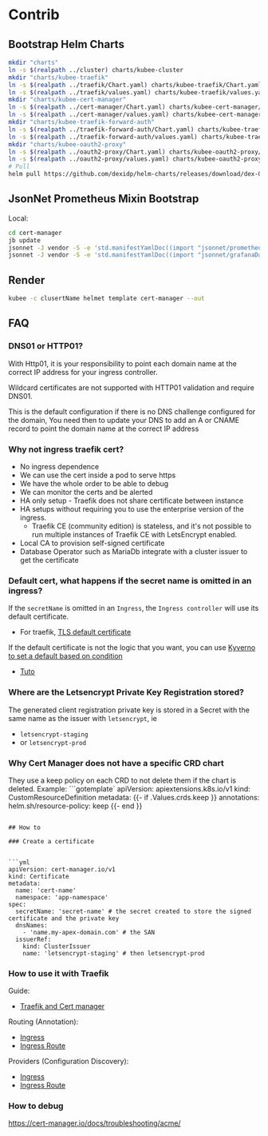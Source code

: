 # Contrib



## Bootstrap Helm Charts

```bash
mkdir "charts"
ln -s $(realpath ../cluster) charts/kubee-cluster
mkdir "charts/kubee-traefik"
ln -s $(realpath ../traefik/Chart.yaml) charts/kubee-traefik/Chart.yaml
ln -s $(realpath ../traefik/values.yaml) charts/kubee-traefik/values.yaml
mkdir "charts/kubee-cert-manager"
ln -s $(realpath ../cert-manager/Chart.yaml) charts/kubee-cert-manager/Chart.yaml
ln -s $(realpath ../cert-manager/values.yaml) charts/kubee-cert-manager/values.yaml
mkdir "charts/kubee-traefik-forward-auth"
ln -s $(realpath ../traefik-forward-auth/Chart.yaml) charts/kubee-traefik-forward-auth/Chart.yaml
ln -s $(realpath ../traefik-forward-auth/values.yaml) charts/kubee-traefik-forward-auth/values.yaml
mkdir "charts/kubee-oauth2-proxy"
ln -s $(realpath ../oauth2-proxy/Chart.yaml) charts/kubee-oauth2-proxy/Chart.yaml
ln -s $(realpath ../oauth2-proxy/values.yaml) charts/kubee-oauth2-proxy/values.yaml
# Pull
helm pull https://github.com/dexidp/helm-charts/releases/download/dex-0.20.0/dex-0.20.0.tgz -d charts --untar
```


## JsonNet Prometheus Mixin Bootstrap

Local:
```bash
cd cert-manager
jb update
jsonnet -J vendor -S -e 'std.manifestYamlDoc((import "jsonnet/prometheusRule.jsonnet"))'
jsonnet -J vendor -S -e 'std.manifestYamlDoc((import "jsonnet/grafanaDashboard.jsonnet"))'
```

## Render

```bash
kubee -c clusertName helmet template cert-manager --out
```


## FAQ

### DNS01 or HTTP01?

With Http01, it is your responsibility to point each domain name at the correct IP address for your ingress controller.

Wildcard certificates are not supported with HTTP01 validation and require DNS01.

This is the default configuration if there is no DNS challenge configured for the domain,
You need then to update your DNS to add an A or CNAME record to point the domain name at the correct IP address




### Why not ingress traefik cert?


* No ingress dependence
* We can use the cert inside a pod to serve https
* We have the whole order to be able to debug
* We can monitor the certs and be alerted
* HA only setup - Traefik does not share certificate between instance
* HA setups without requiring you to use the enterprise version of the ingress.
    * Traefik CE (community edition) is stateless, and it's not possible to run multiple instances of Traefik CE with LetsEncrypt enabled.
* Local CA to provision self-signed certificate
* Database Operator such as MariaDb integrate with a cluster issuer to get the certificate

### Default cert, what happens if the secret name is omitted in an ingress?

If the `secretName` is omitted in an `Ingress`, the `Ingress controller`
will use its default certificate.

* For traefik, [TLS default certificate](https://doc.traefik.io/traefik/https/tls/#default-certificate)


If the default certificate is not the logic that you want,
you can use [Kyverno to set a default based on condition](https://cert-manager.io/docs/tutorials/certificate-defaults/)

* [Tuto](https://cert-manager.io/docs/devops-tips/syncing-secrets-across-namespaces/#serving-a-wildcard-to-ingress-resources-in-different-namespaces-default-ssl-certificate)

### Where are the Letsencrypt Private Key Registration stored?

The generated client registration private key is stored in a Secret with the same name
as the issuer with `letsencrypt`, ie

* `letsencrypt-staging`
* or `letsencrypt-prod`

### Why Cert Manager does not have a specific CRD chart

They use a keep policy on each CRD to not delete them if the chart is deleted.
Example:
```gotemplate`
apiVersion: apiextensions.k8s.io/v1
kind: CustomResourceDefinition
metadata:
  {{- if .Values.crds.keep }}
  annotations:
    helm.sh/resource-policy: keep
  {{- end }}
```

## How to

### Create a certificate


```yml
apiVersion: cert-manager.io/v1
kind: Certificate
metadata:
  name: 'cert-name'
  namespace: 'app-namespace'
spec:
  secretName: 'secret-name' # the secret created to store the signed certificate and the private key
  dnsNames:
    - 'name.my-apex-domain.com' # the SAN
  issuerRef:
    kind: ClusterIssuer
    name: 'letsencrypt-staging' # then letsencrypt-prod
```

### How to use it with Traefik

Guide:
* [Traefik and Cert manager](https://doc.traefik.io/traefik/user-guides/cert-manager/)

Routing (Annotation):
* [Ingress](https://doc.traefik.io/traefik/routing/providers/kubernetes-ingress/)
* [Ingress Route](https://doc.traefik.io/traefik/routing/providers/kubernetes-crd/)

Providers (Configuration Discovery):
* [Ingress](https://doc.traefik.io/traefik/providers/kubernetes-ingress/)
* [Ingress Route](https://doc.traefik.io/traefik/providers/kubernetes-crd/)

### How to debug

https://cert-manager.io/docs/troubleshooting/acme/

